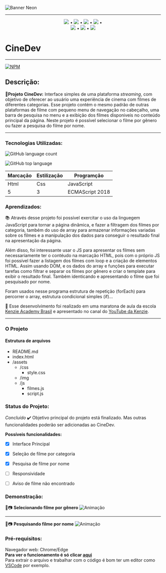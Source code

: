 ![Banner Neon](https://user-images.githubusercontent.com/98659450/159565555-d2c93364-3802-4caf-8e0a-4cbd443b8395.png)
***
<div align="center">

 [![](https://img.shields.io/badge/🔗-Sobre-red)](#Descrição) • [![](https://img.shields.io/badge/🔗-Tecnologias%20Utilizadas-red)](#Tecnologias-Utilizadas) • [![](https://img.shields.io/badge/🔗-Objetivos-red)](#Aprendizados) • [![](https://img.shields.io/badge/🔗-O%20Projeto-red)](#O-Projeto) •  
 [![](https://img.shields.io/badge/🔗-Status-red)](#Status-do-Projeto) • [![](https://img.shields.io/badge/🔗-Demonstração-red)](#Demonstração) • [![](https://img.shields.io/badge/🔗-Pré--Requisitos-red)](#Pré-requisitos)
</div>

# CineDev

***
[![NPM](https://img.shields.io/npm/l/react)](https://github.com/JessicaSaantos/CineDev/blob/main/LICENSE)

 ## Descrição:
  **🔗Projeto CineDev:** Interface simples de uma plataforma *streaming*, com objetivo de oferecer ao usuário uma experiência de cinema com filmes de diferentes categorias. Esse projeto contém o mesmo padrão de outras plataformas de filme com pequeno menu de navegação no cabeçalho, uma barra de pesquisa no menu e a exibição dos filmes disponiveis  no conteúdo principal da página. Neste projeto é possível selecionar o filme por gênero ou fazer a pesquisa do filme por nome.    

***

### Tecnologias Utilizadas:
![GitHub language count](https://img.shields.io/github/languages/count/JessicaSaantos/CineDev)

![GitHub top language](https://img.shields.io/github/languages/top/JessicaSaantos/CineDev)

Marcação | Estilização | Programção
---|---|---
Html | Css | JavaScript
5 | 3 | ECMAScript 2018

 
### Aprendizados:

 <p> 📚 Através desse projeto foi possível exercitar o uso da linguegem JavaScript para tornar a página dinâmica, e fazer a filtragem dos filmes por categoria, também do uso de array para armazenar informações variadas sobre os filmes e a manipulação dos dados para conseguir o resultado final na apresentação da página. </p> 
 
 <p> Além disso, foi interessante usar o JS para apresentar os filmes sem necessariamente ter o contéudo na marcação HTML, pois com o próprio JS foi possível fazer a listagem dos filmes com loop e a criação de elementos HTML. Assim usando DOM, e os dados do array e funções para executar tarefas como filtrar e separar os filmes por gênero e criar o template para exibir o resultado final. Também identicando e apresentando o filme que foi pesquisado por nome. </p>

<p>  Foram usados nesse programa estrutura de repetição (forEach) para percorrer o array, estrutura condicional simples (if)...
 </p>
<p>
    🔗 Esse desenvolvimento foi realizado em uma maratona de aula da escola <a href="https://kenzie.com.br/" rel="nofollow">Kenzie Academy Brasil</a> e apresentado no canal do <a href="https://www.youtube.com/c/KenzieAcademyBrasil">YouTube da Kenzie</a>.
</p>

***

### O Projeto

#### Estrutura de arquivos

* README.md
* index.html
* /assets
    - /css
        - style.css
    - /img
    - /js
        - filmes.js
        - script.js

### Status do Projeto: 
*Concluído* ✔️
Objetivo principal do projeto está finalizado. Mas outras funcionalidades poderão ser adicionadas ao CineDev.

**Possíveis funcionalidades:**
 - [x] Interface Principal
 - [x] Seleção de filme por categoria
 - [x] Pesquisa de filme por nome
 - [ ] Responsividade
 - [ ] Aviso de filme não encontrado
 

### Demonstração: 
🎥📷 **Selecionando filme por gênero**
![Animação](https://user-images.githubusercontent.com/98659450/159586650-6c39f8f2-8621-4f5d-8db9-1f8a691f79b9.gif)
***
🎥📷 **Pesquisando filme por nome**
![Animação](https://user-images.githubusercontent.com/98659450/159576963-2f83f054-ed88-4241-876a-848b95ff9370.gif)



### Pré-requisitos:

Navegador web: Chrome/Edge <br>
**Para ver o funcionamento é só clicar [aqui]()** <br>
Para extrair o arquivo e trabalhar com o código é bom ter um editor como [VSCode](https://code.visualstudio.com/) por exemplo.

